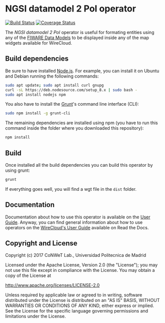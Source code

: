 # NGSI datamodel 2 PoI operator

[![Build Status](https://travis-ci.org/wirecloud-fiware/ngsi-datamodel2poi-operator.svg?branch=develop)](https://travis-ci.org/wirecloud-fiware/ngsi-datamodel2poi-operator)
[![Coverage Status](https://coveralls.io/repos/github/wirecloud-fiware/ngsi-datamodel2poi-operator/badge.svg?branch=develop)](https://coveralls.io/github/wirecloud-fiware/ngsi-datamodel2poi-operator?branch=develop)

The *NGSI datamodel 2 PoI* operator is useful for formating entities using
any of the [FIWARE Data Models](https://schema.fiware.org) to be displayed
inside any of the map widgets available for WireCloud.

## Build dependencies

Be sure to have installed [Node.js](https://nodejs.org/). For example, you can install it on Ubuntu and Debian running the following commands:

```bash
sudo apt update; sudo apt install curl gnupg
curl -sL https://deb.nodesource.com/setup_8.x | sudo bash -
sudo apt install nodejs npm
```

You also have to install the [Grunt](https://gruntjs.com/)'s command line interface (CLI):

```bash
sudo npm install -g grunt-cli
```

The remaining dependencies are installed using npm (you have to run this command
inside the folder where you downloaded this repository):

```bash
npm install
```


## Build

Once installed all the build dependencies you can build this operator by using grunt:

```bash
grunt
```

If everything goes well, you will find a wgt file in the `dist` folder.


## Documentation

Documentation about how to use this operator is available on the
[User Guide](src/doc/userguide.md). Anyway, you can find general information
about how to use operators on the
[WireCloud's User Guide](https://wirecloud.readthedocs.io/en/stable/user_guide/)
available on Read the Docs.


## Copyright and License

Copyright (c) 2017 CoNWeT Lab., Universidad Politecnica de Madrid

Licensed under the Apache License, Version 2.0 (the "License");
you may not use this file except in compliance with the License.
You may obtain a copy of the License at

  http://www.apache.org/licenses/LICENSE-2.0

Unless required by applicable law or agreed to in writing, software
distributed under the License is distributed on an "AS IS" BASIS,
WITHOUT WARRANTIES OR CONDITIONS OF ANY KIND, either express or implied.
See the License for the specific language governing permissions and
limitations under the License.
